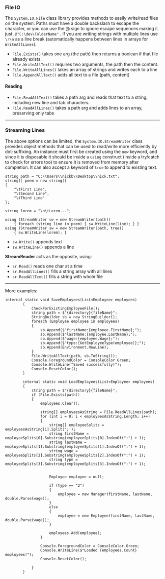 ### File IO

The `System.IO.File` class library provides methods to easily write/read files on the system.  Paths must have a double backslash to escape the character, or you can use the @ sign to ignore escape sequences making it just, `@"C:\dev\FolderName"`  .  If you are writing strings with multiple lines use `\r\n` as a line break (automatically happens between lines in arrays for `WriteAllLines`).


- `File.Exists()` takes one arg (the path) then returns a boolean if that file already exists.
- `File.WriteAllText()` requires two arguments, the path then the content.
- `File.WriteAllLines()` takes an array of strings and writes each to a line
- `File.AppendAllText()` adds all text to a file (path, content)

#### Reading

- `File.ReadAllText()` takes a path arg and reads that text to a string, including new line and tab characters.
- `File.ReadAllLines()` takes a path arg and adds lines to an array, preserving only tabs

---

### Streaming Lines

The above options can be limited, the `System.IO.StreamWriter` class provides object methods that can be used to read/write more efficiently by dot-suffixing.  An instance must first be created using the `new` keyword, and since it is disposable it should be inside a `using` construct (inside a try/catch to check for errors too) to ensure it is removed from memory after completion.  It can also accept a keyword of `true` to append to existing text.

```
string path = "C:\\Users\\nickb\\Desktop\\nick.txt";
string[] poem = new string[]
{
    "\tFirst Line",
    "\tSecond Line",
    "\tThird Line"
};

string lorem = "\n\tLorem...";

using (StreamWriter sw = new StreamWriter(path))
    { foreach (string line in poem) { sw.WriteLine(line); } }
using (StreamWriter sw = new StreamWriter(path, true))
    { sw.WriteLine(lorem); }
```

- `sw.Write()` appends text
- `sw.WriteLine()` appends a line

**StreamReader** acts as the opposite, using:

- `sr.Read()` reads one char at a time
- `sr.ReadAllLines()` fills a string array with all lines
- `sr.ReadAllText()` fills a string with whole file

---

More examples:

```
internal static void SaveEmployees(List<Employee> employees)
        {
            CheckForExistingEmployeeFile();
            string path = $"{directory}{fileName}";
            StringBuilder sb = new StringBuilder();
            foreach (Employee employee in employees)
            {
                sb.Append($"firstName:{employee.FirstName};");
                sb.Append($"lastName:{employee.LastName};");
                sb.Append($"wage:{employee.Wage};");
                sb.Append($"type:{GetEmployeeType(employee)};");
                sb.Append(Environment.NewLine);
            }
            File.WriteAllText(path, sb.ToString());
            Console.ForegroundColor = ConsoleColor.Green;
            Console.WriteLine("Saved successfully!");
            Console.ResetColor();
        }

        internal static void LoadEmployees(List<Employee> employees)
        {
            string path = $"{directory}{fileName}";
            if (File.Exists(path))
            {
                employees.Clear();

                string[] employeesAsString = File.ReadAllLines(path);
                for (int i = 0; i < employeesAsString.Length; i++)
                {
                    string[] employeeSplits = employeesAsString[i].Split(';');
                    string firstName = employeeSplits[0].Substring(employeeSplits[0].IndexOf(":") + 1);
                    string lastName = employeeSplits[1].Substring(employeeSplits[1].IndexOf(":") + 1);
                    string wage = employeeSplits[2].Substring(employeeSplits[2].IndexOf(":") + 1);
                    string type = employeeSplits[3].Substring(employeeSplits[3].IndexOf(":") + 1);
                    

                    Employee employee = null;

                    if (type == "2")
                    {
                        employee = new Manager(firstName, lastName, double.Parse(wage));
                    }
                    else
                    {
                        employee = new Employee(firstName, lastName, double.Parse(wage));
                    }

                    employees.Add(employee);
                }

                Console.ForegroundColor = ConsoleColor.Green;
                Console.WriteLine($"Loaded {employees.Count} employees!");
                Console.ResetColor();

            }
        }
```
